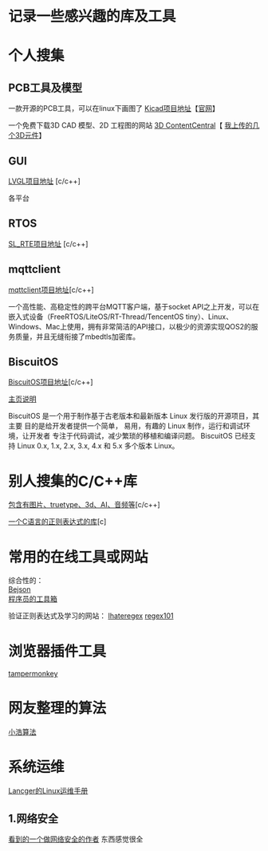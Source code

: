 # 记录一些感兴趣的库及工具
# 个人搜集

  ## PCB工具及模型
   一款开源的PCB工具，可以在linux下画图了
   [Kicad项目地址](https://github.com/KiCad)【[官网](https://kicad-pcb.org/)】
   
   一个免费下载3D CAD 模型、2D 工程图的网站
   [3D ContentCentral](https://www.3dcontentcentral.cn/#_ga=2.91922648.354983100.1597367862-3a2ad240-b5be-11ea-8463-53e45720f3eb)【
   [我上传的几个3D元件](https://www.3dcontentcentral.cn/Contributors.aspx?id=1986356)】
  ## GUI
   [LVGL项目地址](https://github.com/littlevgl/lvgl) [c/c++]
   
   各平台
  ## RTOS
  [SL_RTE项目地址](https://github.com/sudashannon/SL_RTE)  [c/c++]
  ## mqttclient
  [mqttclient项目地址](https://github.com/jiejieTop/mqttclient)[c/c++]
  
  一个高性能、高稳定性的跨平台MQTT客户端，基于socket API之上开发，可以在嵌入式设备（FreeRTOS/LiteOS/RT-Thread/TencentOS tiny）、Linux、Windows、Mac上使用，拥有非常简洁的API接口，以极少的资源实现QOS2的服务质量，并且无缝衔接了mbedtls加密库。
  ## BiscuitOS
  [BiscuitOS项目地址](https://github.com/BiscuitOS/BiscuitOS)[c/c++]
  
  [主页说明](https://biscuitos.github.io/blog/HomePage/)
  
  BiscuitOS 是一个用于制作基于古老版本和最新版本 Linux 发行版的开源项目，其主要 目的是给开发者提供一个简单， 易用，有趣的 Linux 制作，运行和调试环境，让开发者 专注于代码调试，减少繁琐的移植和编译问题。 BiscuitOS 已经支持 Linux 0.x, 1.x, 2.x, 3.x, 4.x 和 5.x 多个版本 Linux。
# 别人搜集的C/C++库
  [包含有图片、truetype、3d、AI、音频等](https://github.com/nothings/single_file_libs)[c/c++]
  
  [一个C语言的正则表达式的库](https://gitee.com/opensource168/hs-regex)[c]
# 常用的在线工具或网站
  综合性的：\
  [Bejson](http://www.bejson.com/)\
  [程序员的工具箱](https://tool.lu/)
  
  验证正则表达式及学习的网站：
  [Ihateregex](https://ihateregex.io/)        [regex101](https://regex101.com/)
  
# 浏览器插件工具
  [tampermonkey](https://www.tampermonkey.net/)
# 网友整理的算法
  [小浩算法](https://github.com/geekxh/hello-algorithm)
# 系统运维
  [Lancger的Linux运维手册](https://github.com/Lancger/opslinux)
  ## 1.网络安全
  [看到的一个做网络安全的作者](https://gitee.com/sq_smile) 东西感觉很全
